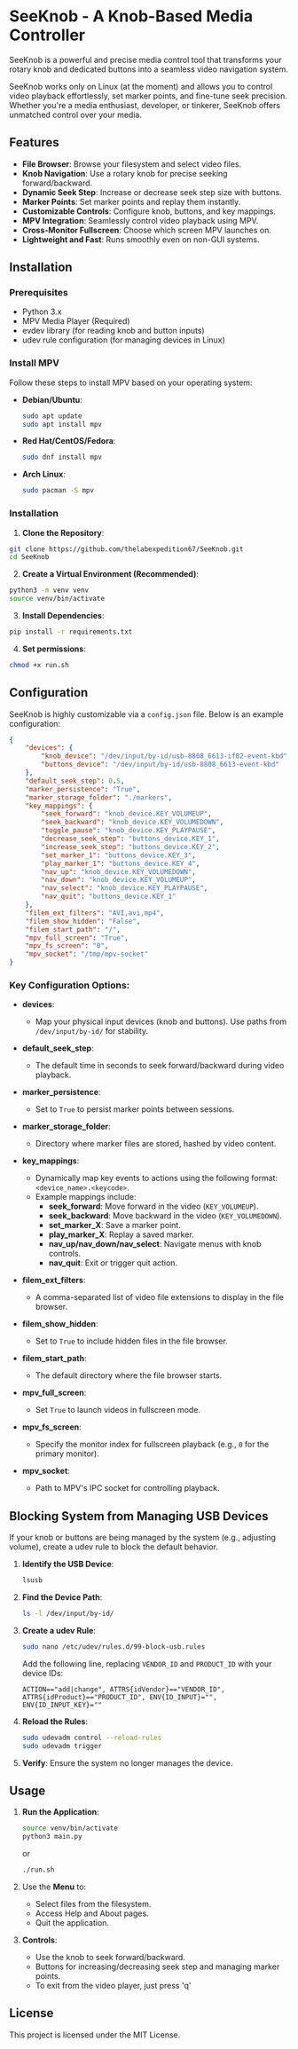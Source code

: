 # SeeKnob - A Knob-Based Media Controller

SeeKnob is a powerful and precise media control tool that transforms your rotary knob and dedicated buttons into a seamless video navigation system.

SeeKnob works only on Linux (at the moment) and allows you to control video playback effortlessly, set marker points, and fine-tune seek precision. Whether you're a media enthusiast, developer, or tinkerer, SeeKnob offers unmatched control over your media.

## Features

- **File Browser**: Browse your filesystem and select video files.
- **Knob Navigation**: Use a rotary knob for precise seeking forward/backward.
- **Dynamic Seek Step**: Increase or decrease seek step size with buttons.
- **Marker Points**: Set marker points and replay them instantly.
- **Customizable Controls**: Configure knob, buttons, and key mappings.
- **MPV Integration**: Seamlessly control video playback using MPV.
- **Cross-Monitor Fullscreen**: Choose which screen MPV launches on.
- **Lightweight and Fast**: Runs smoothly even on non-GUI systems.

## Installation

### Prerequisites
- Python 3.x
- MPV Media Player (Required)
- evdev library (for reading knob and button inputs)
- udev rule configuration (for managing devices in Linux)

### Install MPV

Follow these steps to install MPV based on your operating system:

- **Debian/Ubuntu**:
  ```bash
  sudo apt update
  sudo apt install mpv
  ```
- **Red Hat/CentOS/Fedora**:
  ```bash
  sudo dnf install mpv
  ```
- **Arch Linux**:
  ```bash
  sudo pacman -S mpv
  ```

### Installation

1. **Clone the Repository**:
  ```bash
  git clone https://github.com/thelabexpedition67/SeeKnob.git
  cd SeeKnob
  ```
2. **Create a Virtual Environment (Recommended)**:
  ```bash
  python3 -m venv venv
  source venv/bin/activate
  ```
3. **Install Dependencies**:
  ```bash
  pip install -r requirements.txt
  ```
4. **Set permissions**:
  ```bash
  chmod +x run.sh
  ```

## Configuration

SeeKnob is highly customizable via a `config.json` file. Below is an example configuration:

```json
{
    "devices": {
        "knob_device": "/dev/input/by-id/usb-8808_6613-if02-event-kbd",
        "buttons_device": "/dev/input/by-id/usb-8808_6613-event-kbd"
    },
    "default_seek_step": 0.5,
    "marker_persistence": "True",
    "marker_storage_folder": "./markers",
    "key_mappings": {
        "seek_forward": "knob_device.KEY_VOLUMEUP",
        "seek_backward": "knob_device.KEY_VOLUMEDOWN",
        "toggle_pause": "knob_device.KEY_PLAYPAUSE",
        "decrease_seek_step": "buttons_device.KEY_1",
        "increase_seek_step": "buttons_device.KEY_2",
        "set_marker_1": "buttons_device.KEY_3",
        "play_marker_1": "buttons_device.KEY_4",
        "nav_up": "knob_device.KEY_VOLUMEDOWN",
        "nav_down": "knob_device.KEY_VOLUMEUP",
        "nav_select": "knob_device.KEY_PLAYPAUSE",
        "nav_quit": "buttons_device.KEY_1"
    },
    "filem_ext_filters": "AVI,avi,mp4",
    "filem_show_hidden": "False",
    "filem_start_path": "/",
    "mpv_full_screen": "True",
    "mpv_fs_screen": "0",
    "mpv_socket": "/tmp/mpv-socket"
}
```

### Key Configuration Options:

- **devices**: 
   - Map your physical input devices (knob and buttons). Use paths from `/dev/input/by-id/` for stability.

- **default_seek_step**: 
   - The default time in seconds to seek forward/backward during video playback.

- **marker_persistence**:
   - Set to `True` to persist marker points between sessions.

- **marker_storage_folder**: 
   - Directory where marker files are stored, hashed by video content.

- **key_mappings**:
   - Dynamically map key events to actions using the following format: `<device_name>.<keycode>`.
   - Example mappings include:
       - **seek_forward**: Move forward in the video (`KEY_VOLUMEUP`).
       - **seek_backward**: Move backward in the video (`KEY_VOLUMEDOWN`).
       - **set_marker_X**: Save a marker point.
       - **play_marker_X**: Replay a saved marker.
       - **nav_up/nav_down/nav_select**: Navigate menus with knob controls.
       - **nav_quit**: Exit or trigger quit action.

- **filem_ext_filters**: 
   - A comma-separated list of video file extensions to display in the file browser.

- **filem_show_hidden**: 
   - Set to `True` to include hidden files in the file browser.

- **filem_start_path**: 
   - The default directory where the file browser starts.

- **mpv_full_screen**: 
   - Set `True` to launch videos in fullscreen mode.

- **mpv_fs_screen**: 
   - Specify the monitor index for fullscreen playback (e.g., `0` for the primary monitor).

- **mpv_socket**: 
   - Path to MPV's IPC socket for controlling playback.

## Blocking System from Managing USB Devices

If your knob or buttons are being managed by the system (e.g., adjusting volume), create a udev rule to block the default behavior.

1. **Identify the USB Device**:
   ```bash
   lsusb
   ```

2. **Find the Device Path**:
   ```bash
   ls -l /dev/input/by-id/
   ```

3. **Create a udev Rule**:
   ```bash
   sudo nano /etc/udev/rules.d/99-block-usb.rules
   ```

   Add the following line, replacing `VENDOR_ID` and `PRODUCT_ID` with your device IDs:
   ```
   ACTION=="add|change", ATTRS{idVendor}=="VENDOR_ID", ATTRS{idProduct}=="PRODUCT_ID", ENV{ID_INPUT}="", ENV{ID_INPUT_KEY}=""
   ```

4. **Reload the Rules**:
   ```bash
   sudo udevadm control --reload-rules
   sudo udevadm trigger
   ```

5. **Verify**: Ensure the system no longer manages the device.

## Usage

1. **Run the Application**:
   ```bash
   source venv/bin/activate
   python3 main.py
   ```
   or
   ```bash
   ./run.sh
   ```
2. Use the **Menu** to:
   - Select files from the filesystem.
   - Access Help and About pages.
   - Quit the application.

3. **Controls**:
   - Use the knob to seek forward/backward.
   - Buttons for increasing/decreasing seek step and managing marker points.
   - To exit from the video player, just press 'q'

## License

This project is licensed under the MIT License.